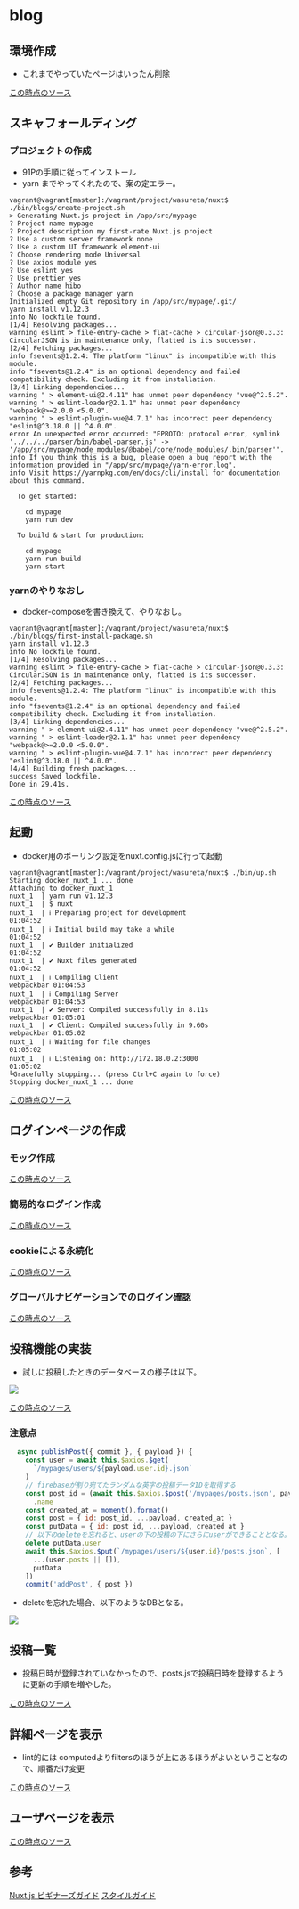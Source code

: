 # blog

## 環境作成

* これまでやっていたページはいったん削除

[この時点のソース](https://github.com/hibohiboo/wasureta/tree/f1d8125275963521c0ecd7fcd0147c7d4120f020/nuxt)

## スキャフォールディング

### プロジェクトの作成

* 91Pの手順に従ってインストール
* yarn までやってくれたので、案の定エラー。

```
vagrant@vagrant[master]:/vagrant/project/wasureta/nuxt$ ./bin/blogs/create-project.sh
> Generating Nuxt.js project in /app/src/mypage
? Project name mypage
? Project description my first-rate Nuxt.js project
? Use a custom server framework none
? Use a custom UI framework element-ui
? Choose rendering mode Universal
? Use axios module yes
? Use eslint yes
? Use prettier yes
? Author name hibo
? Choose a package manager yarn
Initialized empty Git repository in /app/src/mypage/.git/
yarn install v1.12.3
info No lockfile found.
[1/4] Resolving packages...
warning eslint > file-entry-cache > flat-cache > circular-json@0.3.3: CircularJSON is in maintenance only, flatted is its successor.
[2/4] Fetching packages...
info fsevents@1.2.4: The platform "linux" is incompatible with this module.
info "fsevents@1.2.4" is an optional dependency and failed compatibility check. Excluding it from installation.
[3/4] Linking dependencies...
warning " > element-ui@2.4.11" has unmet peer dependency "vue@^2.5.2".
warning " > eslint-loader@2.1.1" has unmet peer dependency "webpack@>=2.0.0 <5.0.0".
warning " > eslint-plugin-vue@4.7.1" has incorrect peer dependency "eslint@^3.18.0 || ^4.0.0".
error An unexpected error occurred: "EPROTO: protocol error, symlink '../../../parser/bin/babel-parser.js' -> '/app/src/mypage/node_modules/@babel/core/node_modules/.bin/parser'".
info If you think this is a bug, please open a bug report with the information provided in "/app/src/mypage/yarn-error.log".
info Visit https://yarnpkg.com/en/docs/cli/install for documentation about this command.

  To get started:

    cd mypage
    yarn run dev

  To build & start for production:

    cd mypage
    yarn run build
    yarn start
```

### yarnのやりなおし

* docker-composeを書き換えて、やりなおし。

```
vagrant@vagrant[master]:/vagrant/project/wasureta/nuxt$ ./bin/blogs/first-install-package.sh
yarn install v1.12.3
info No lockfile found.
[1/4] Resolving packages...
warning eslint > file-entry-cache > flat-cache > circular-json@0.3.3: CircularJSON is in maintenance only, flatted is its successor.
[2/4] Fetching packages...
info fsevents@1.2.4: The platform "linux" is incompatible with this module.
info "fsevents@1.2.4" is an optional dependency and failed compatibility check. Excluding it from installation.
[3/4] Linking dependencies...
warning " > element-ui@2.4.11" has unmet peer dependency "vue@^2.5.2".
warning " > eslint-loader@2.1.1" has unmet peer dependency "webpack@>=2.0.0 <5.0.0".
warning " > eslint-plugin-vue@4.7.1" has incorrect peer dependency "eslint@^3.18.0 || ^4.0.0".
[4/4] Building fresh packages...
success Saved lockfile.
Done in 29.41s.
```

[この時点のソース](https://github.com/hibohiboo/wasureta/tree/dfd16f5ca97101e14a0da9072fda9026a2001442/nuxt)

## 起動

* docker用のポーリング設定をnuxt.config.jsに行って起動

```
vagrant@vagrant[master]:/vagrant/project/wasureta/nuxt$ ./bin/up.sh
Starting docker_nuxt_1 ... done
Attaching to docker_nuxt_1
nuxt_1  | yarn run v1.12.3
nuxt_1  | $ nuxt
nuxt_1  | ℹ Preparing project for development                                   01:04:52
nuxt_1  | ℹ Initial build may take a while                                      01:04:52
nuxt_1  | ✔ Builder initialized                                                 01:04:52
nuxt_1  | ✔ Nuxt files generated                                                01:04:52
nuxt_1  | ℹ Compiling Client                                         webpackbar 01:04:53
nuxt_1  | ℹ Compiling Server                                         webpackbar 01:04:53
nuxt_1  | ✔ Server: Compiled successfully in 8.11s                   webpackbar 01:05:01
nuxt_1  | ✔ Client: Compiled successfully in 9.60s                   webpackbar 01:05:02
nuxt_1  | ℹ Waiting for file changes                                            01:05:02
nuxt_1  | ℹ Listening on: http://172.18.0.2:3000                                01:05:02
╚Gracefully stopping... (press Ctrl+C again to force)
Stopping docker_nuxt_1 ... done
```
[この時点のソース](https://github.com/hibohiboo/wasureta/tree/e01765b2d79a145c5aeacd3668ac5e617fee6933/nuxt)

## ログインページの作成

### モック作成

[この時点のソース](https://github.com/hibohiboo/wasureta/tree/e2d78ad2c26a5aea00ccdbad499cdb3079ae7651/nuxt)

### 簡易的なログイン作成

[この時点のソース](https://github.com/hibohiboo/wasureta/tree/b4512f91816934dbcddd2c0a8cd7b73b9f9177fa/nuxt)


### cookieによる永続化

[この時点のソース](https://github.com/hibohiboo/wasureta/tree/b27eb2a1084931663857050a221432fd5491064c/nuxt)

### グローバルナビゲーションでのログイン確認

[この時点のソース](https://github.com/hibohiboo/wasureta/tree/c072e1231f40ae20cb37df8f5022a0232f4aa6a1j/nuxt)

## 投稿機能の実装

* 試しに投稿したときのデータベースの様子は以下。

![](./images/postsdb.png)

[この時点のソース](https://github.com/hibohiboo/wasureta/tree/628bda0623780eacc186c0a735b11a9edd88503b/nuxt)

### 注意点

```js
  async publishPost({ commit }, { payload }) {
    const user = await this.$axios.$get(
      `/mypages/users/${payload.user.id}.json`
    )
    // firebaseが割り宛てたランダムな英字の投稿データIDを取得する
    const post_id = (await this.$axios.$post('/mypages/posts.json', payload))
      .name
    const created_at = moment().format()
    const post = { id: post_id, ...payload, created_at }
    const putData = { id: post_id, ...payload, created_at }
    // 以下のdeleteを忘れると、userの下の投稿の下にさらにuserができることとなる。
    delete putData.user
    await this.$axios.$put(`/mypages/users/${user.id}/posts.json`, [
      ...(user.posts || []),
      putData
    ])
    commit('addPost', { post })
```

* deleteを忘れた場合、以下のようなDBとなる。

![](./images/delete-forget.png)

## 投稿一覧

* 投稿日時が登録されていなかったので、posts.jsで投稿日時を登録するように更新の手順を増やした。


[この時点のソース](https://github.com/hibohiboo/wasureta/tree/83d0fede4748c3f2c9a6fd8a206147255fc21b99/nuxt)


## 詳細ページを表示

* lint的には computedよりfiltersのほうが上にあるほうがよいということなので、順番だけ変更

[この時点のソース](https://github.com/hibohiboo/wasureta/tree/8b0b5d446f3faf890b9527861dec3247ceede4b0/nuxt)

## ユーザページを表示

[この時点のソース](https://github.com/hibohiboo/wasureta/tree/f73579caa91a1a7c8b25840a95ed769d551dc57d/nuxt)


## 参考

[Nuxt.js ビギナーズガイド][*0]
[スタイルガイド][*1]

[*0]:https://nuxt-beginners-guide.elevenback.jp/examples/
[*1]:https://jp.vuejs.org/v2/style-guide/